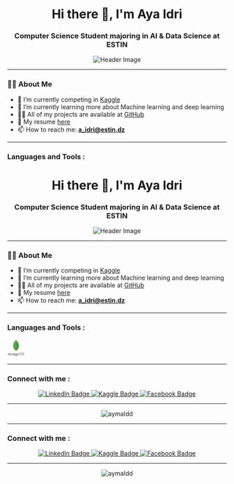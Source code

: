 <h1 align="center">Hi there 👋, I'm Aya Idri</h1>
<h3 align="center">Computer Science Student majoring in AI & Data Science at ESTIN</h3>

<div align="center">
  <img src="https://media.giphy.com/media/3kPDmoWdBpQPNhCnUG/giphy.gif" width="100" alt="Header Image"/>
</div>

---

### :woman_technologist: About Me

- 🔭 I’m currently competing in [Kaggle](https://www.kaggle.com/ayakouks)
- 🌱 I’m currently learning more about Machine learning and deep learning 
- 👨‍💻 All of my projects are available at [GitHub](https://github.com/ayaIdd)
- 📄 My resume [here](https://drive.google.com/file/d/1V3y6_e2drVTkHtj5gvK93RuvPzyCzxse/view?usp=drive_link)
- 📫 How to reach me: **a_idri@estin.dz**

---

<h3 align="left">Languages and Tools :</h3>

<p align="left">
  <h1 align="center">Hi there 👋, I'm Aya Idri</h1>
<h3 align="center">Computer Science Student majoring in AI & Data Science at ESTIN</h3>

<div align="center">
  <img src="https://media.giphy.com/media/3kPDmoWdBpQPNhCnUG/giphy.gif" width="100" alt="Header Image"/>
</div>

---

### :woman_technologist: About Me

- 🔭 I’m currently competing in [Kaggle](https://www.kaggle.com/ayakouks)
- 🌱 I’m currently learning more about Machine learning and deep learning 
- 👨‍💻 All of my projects are available at [GitHub](https://github.com/ayaIdd)
- 📄 My resume [here](https://drive.google.com/file/d/1V3y6_e2drVTkHtj5gvK93RuvPzyCzxse/view?usp=drive_link)
- 📫 How to reach me: **a_idri@estin.dz**

---

<h3 align="left">Languages and Tools :</h3>

<p align="left">
  <a href="https://www.mongodb.com/" target="_blank" rel="noreferrer">
    <img src="https://raw.githubusercontent.com/devicons/devicon/master/icons/mongodb/mongodb-original-wordmark.svg" alt="MongoDB" width="40" height="40"/>
  </a>
  <!-- Add more icons for other languages and tools here -->
</p>

---

<h3>Connect with me :</h3>

<div align="center" id="badges">
  <a href="https://www.linkedin.com/in/aya-idri-848986256/">
    <img src="https://img.shields.io/badge/LinkedIn-blue?style=for-the-badge&logo=linkedin&logoColor=white" alt="LinkedIn Badge"/>
  </a>
  <a href="https://www.kaggle.com/ayakouks">
    <img src="https://img.shields.io/badge/Kaggle-blue?style=for-the-badge&logo=kaggle&logoColor=white" alt="Kaggle Badge"/>
  </a>
  <a href="[your-facebook-URL](https://web.facebook.com/aya.id2/)">
    <img src="https://img.shields.io/badge/Facebook-blue?style=for-the-badge&logo=facebook&logoColor=white" alt="Facebook Badge"/>
  </a>
</div>

---

<p align="center">
  <img src="https://github-readme-stats.vercel.app/api/top-langs?username=ayaIdd&show_icons=true&locale=en&layout=compact" alt="aymaIdd" />
</p>

</p>

---

<h3>Connect with me :</h3>

<div align="center" id="badges">
  <a href="https://www.linkedin.com/in/aya-idri-848986256/">
    <img src="https://img.shields.io/badge/LinkedIn-blue?style=for-the-badge&logo=linkedin&logoColor=white" alt="LinkedIn Badge"/>
  </a>
  <a href="https://www.kaggle.com/ayakouks">
    <img src="https://img.shields.io/badge/Kaggle-blue?style=for-the-badge&logo=kaggle&logoColor=white" alt="Kaggle Badge"/>
  </a>
  <a href="[your-facebook-URL](https://web.facebook.com/aya.id2/)">
    <img src="https://img.shields.io/badge/Facebook-blue?style=for-the-badge&logo=facebook&logoColor=white" alt="Facebook Badge"/>
  </a>
</div>

---

<p align="center">
  <img src="https://github-readme-stats.vercel.app/api/top-langs?username=ayaIdd&show_icons=true&locale=en&layout=compact" alt="aymaIdd" />
</p>
